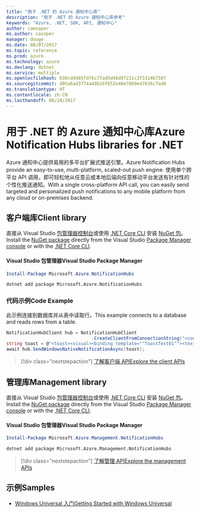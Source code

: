 ```yaml
---
title: "用于 .NET 的 Azure 通知中心库"
description: "用于 .NET 的 Azure 通知中心库参考"
keywords: "Azure, .NET, SDK, API, 通知中心"
author: camsoper
ms.author: casoper
manager: douge
ms.date: 08/07/2017
ms.topic: reference
ms.prod: azure
ms.technology: azure
ms.devlang: dotnet
ms.service: multiple
ms.openlocfilehash: 630cdd465fdf6c77ad5d46d9f231c3f331467587
ms.sourcegitcommit: d95a6ad3774a49b16f652e40e7860e47636c7ad0
ms.translationtype: HT
ms.contentlocale: zh-CN
ms.lasthandoff: 08/28/2017
---
```

# <a name="azure-notification-hubs-libraries-for-net"></a><span data-ttu-id="114ea-104">用于 .NET 的 Azure 通知中心库</span><span class="sxs-lookup"><span data-stu-id="114ea-104">Azure Notification Hubs libraries for .NET</span></span>

<span data-ttu-id="114ea-105">Azure 通知中心提供易用的多平台扩展式推送引擎。</span><span class="sxs-lookup"><span data-stu-id="114ea-105">Azure Notification Hubs provide an easy-to-use, multi-platform, scaled-out push engine.</span></span> <span data-ttu-id="114ea-106">使用单个跨平台 API 调用，即可轻松地从任意云或本地后端向任意移动平台发送有针对性的个性化推送通知。</span><span class="sxs-lookup"><span data-stu-id="114ea-106">With a single cross-platform API call, you can easily send targeted and personalized push notifications to any mobile platform from any cloud or on-premises backend.</span></span>

## <a name="client-library"></a><span data-ttu-id="114ea-107">客户端库</span><span class="sxs-lookup"><span data-stu-id="114ea-107">Client library</span></span>

<span data-ttu-id="114ea-108">直接从 Visual Studio [包管理器控制台][PackageManager]或使用 [.NET Core CLI][DotNetCLI] 安装 [NuGet 包](https://www.nuget.org/packages/Microsoft.Azure.NotificationHubs)。</span><span class="sxs-lookup"><span data-stu-id="114ea-108">Install the [NuGet package](https://www.nuget.org/packages/Microsoft.Azure.NotificationHubs) directly from the Visual Studio [Package Manager console][PackageManager] or with the [.NET Core CLI][DotNetCLI].</span></span>

#### <a name="visual-studio-package-manager"></a><span data-ttu-id="114ea-109">Visual Studio 包管理器</span><span class="sxs-lookup"><span data-stu-id="114ea-109">Visual Studio Package Manager</span></span>

```powershell
Install-Package Microsoft.Azure.NotificationHubs
```

```bash
dotnet add package Microsoft.Azure.NotificationHubs
```

### <a name="code-example"></a><span data-ttu-id="114ea-110">代码示例</span><span class="sxs-lookup"><span data-stu-id="114ea-110">Code Example</span></span>

<span data-ttu-id="114ea-111">此示例连接到数据库并从表中读取行。</span><span class="sxs-lookup"><span data-stu-id="114ea-111">This example connects to a database and reads rows from a table.</span></span>

```csharp
NotificationHubClient hub = NotificationHubClient
                                .CreateClientFromConnectionString("<connection string with full access>", "<hub name>");
string toast = @"<toast><visual><binding template=""ToastText01""><text id=""1"">Hello from a .NET App!</text></binding></visual></toast>";
await hub.SendWindowsNativeNotificationAsync(toast);
```

> [!div class="nextstepaction"]
> [<span data-ttu-id="114ea-112">了解客户端 API</span><span class="sxs-lookup"><span data-stu-id="114ea-112">Explore the client APIs</span></span>](/dotnet/api/overview/azure/notificationhubs/client)


## <a name="management-library"></a><span data-ttu-id="114ea-113">管理库</span><span class="sxs-lookup"><span data-stu-id="114ea-113">Management library</span></span>

<span data-ttu-id="114ea-114">直接从 Visual Studio [包管理器控制台][PackageManager]或使用 [.NET Core CLI][DotNetCLI] 安装 [NuGet 包](https://www.nuget.org/packages/Microsoft.Azure.Management.NotificationHubs)。</span><span class="sxs-lookup"><span data-stu-id="114ea-114">Install the [NuGet package](https://www.nuget.org/packages/Microsoft.Azure.Management.NotificationHubs) directly from the Visual Studio [Package Manager console][PackageManager] or with the [.NET Core CLI][DotNetCLI].</span></span>

#### <a name="visual-studio-package-manager"></a><span data-ttu-id="114ea-115">Visual Studio 包管理器</span><span class="sxs-lookup"><span data-stu-id="114ea-115">Visual Studio Package Manager</span></span>

```powershell
Install-Package Microsoft.Azure.Management.NotificationHubs
```

```bash
dotnet add package Microsoft.Azure.Management.NotificationHubs
```

> [!div class="nextstepaction"]
> [<span data-ttu-id="114ea-116">了解管理 API</span><span class="sxs-lookup"><span data-stu-id="114ea-116">Explore the management APIs</span></span>](/dotnet/api/overview/azure/notificationhubs/management)

## <a name="samples"></a><span data-ttu-id="114ea-117">示例</span><span class="sxs-lookup"><span data-stu-id="114ea-117">Samples</span></span>

- [<span data-ttu-id="114ea-118">Windows Universal 入门</span><span class="sxs-lookup"><span data-stu-id="114ea-118">Getting Started with Windows Universal</span></span>](https://github.com/Azure/azure-notificationhubs-samples/tree/master/dotnet/GetStartedWindowsUniversal)

[PackageManager]: https://docs.microsoft.com/nuget/tools/package-manager-console
[DotNetCLI]: https://docs.microsoft.com/en-us/dotnet/core/tools/dotnet-add-package
